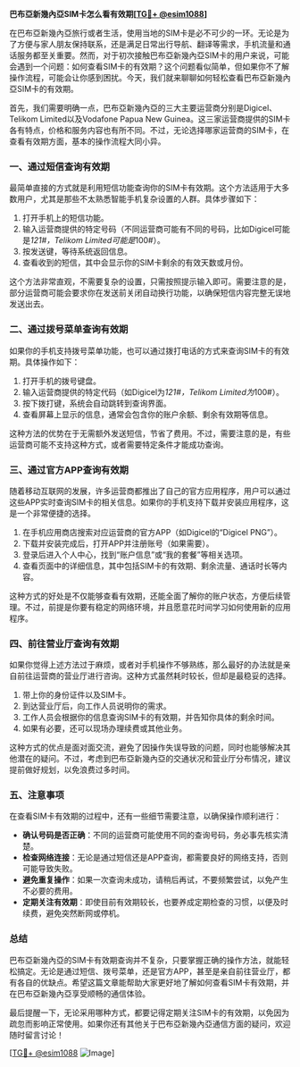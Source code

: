 **巴布亞新幾內亞SIM卡怎么看有效期[[TG💪+ @esim1088](https://t.me/s/esim1088)]**

在巴布亞新幾內亞旅行或者生活，使用当地的SIM卡是必不可少的一环。无论是为了方便与家人朋友保持联系，还是满足日常出行导航、翻译等需求，手机流量和通话服务都至关重要。然而，对于初次接触巴布亞新幾內亞SIM卡的用户来说，可能会遇到一个问题：如何查看SIM卡的有效期？这个问题看似简单，但如果你不了解操作流程，可能会让你感到困扰。今天，我们就来聊聊如何轻松查看巴布亞新幾內亞SIM卡的有效期。

首先，我们需要明确一点，巴布亞新幾內亞的三大主要运营商分别是Digicel、Telikom Limited以及Vodafone Papua New Guinea。这三家运营商提供的SIM卡各有特点，价格和服务内容也有所不同。不过，无论选择哪家运营商的SIM卡，在查看有效期方面，基本的操作流程大同小异。

### **一、通过短信查询有效期**

最简单直接的方式就是利用短信功能查询你的SIM卡有效期。这个方法适用于大多数用户，尤其是那些不太熟悉智能手机复杂设置的人群。具体步骤如下：

1. 打开手机上的短信功能。
2. 输入运营商提供的特定号码（不同运营商可能有不同的号码，比如Digicel可能是*121#，Telikom Limited可能是*100#）。
3. 按发送键，等待系统返回信息。
4. 查看收到的短信，其中会显示你的SIM卡剩余的有效天数或月份。

这个方法非常直观，不需要复杂的设置，只需按照提示输入即可。需要注意的是，部分运营商可能会要求你在发送前关闭自动换行功能，以确保短信内容完整无误地发送出去。

### **二、通过拨号菜单查询有效期**

如果你的手机支持拨号菜单功能，也可以通过拨打电话的方式来查询SIM卡的有效期。具体操作如下：

1. 打开手机的拨号键盘。
2. 输入运营商提供的特定代码（如Digicel为*121#，Telikom Limited为*100#）。
3. 按下拨打键，系统会自动跳转到查询界面。
4. 查看屏幕上显示的信息，通常会包含你的账户余额、剩余有效期等信息。

这种方法的优势在于无需额外发送短信，节省了费用。不过，需要注意的是，有些运营商可能不支持这种方式，或者需要特定条件才能成功查询。

### **三、通过官方APP查询有效期**

随着移动互联网的发展，许多运营商都推出了自己的官方应用程序，用户可以通过这些APP实时查询SIM卡的相关信息。如果你的手机支持下载并安装应用程序，这是一个非常便捷的选择。

1. 在手机应用商店搜索对应运营商的官方APP（如Digicel的“Digicel PNG”）。
2. 下载并安装完成后，打开APP并注册账号（如果需要）。
3. 登录后进入个人中心，找到“账户信息”或“我的套餐”等相关选项。
4. 查看页面中的详细信息，其中包括SIM卡的有效期、剩余流量、通话时长等内容。

这种方式的好处是不仅能够查看有效期，还能全面了解你的账户状态，方便后续管理。不过，前提是你要有稳定的网络环境，并且愿意花时间学习如何使用新的应用程序。

### **四、前往营业厅查询有效期**

如果你觉得上述方法过于麻烦，或者对手机操作不够熟练，那么最好的办法就是亲自前往运营商的营业厅进行咨询。这种方式虽然耗时较长，但却是最稳妥的选择。

1. 带上你的身份证件以及SIM卡。
2. 到达营业厅后，向工作人员说明你的需求。
3. 工作人员会根据你的信息查询SIM卡的有效期，并告知你具体的剩余时间。
4. 如果有必要，还可以现场办理续费或其他业务。

这种方式的优点是面对面交流，避免了因操作失误导致的问题，同时也能够解决其他潜在的疑问。不过，考虑到巴布亞新幾內亞的交通状况和营业厅分布情况，建议提前做好规划，以免浪费过多时间。

### **五、注意事项**

在查看SIM卡有效期的过程中，还有一些细节需要注意，以确保操作顺利进行：

- **确认号码是否正确**：不同的运营商可能使用不同的查询号码，务必事先核实清楚。
- **检查网络连接**：无论是通过短信还是APP查询，都需要良好的网络支持，否则可能导致失败。
- **避免重复操作**：如果一次查询未成功，请稍后再试，不要频繁尝试，以免产生不必要的费用。
- **定期关注有效期**：即使目前有效期较长，也要养成定期检查的习惯，以便及时续费，避免突然断网或停机。

### **总结**

巴布亞新幾內亞的SIM卡有效期查询并不复杂，只要掌握正确的操作方法，就能轻松搞定。无论是通过短信、拨号菜单，还是官方APP，甚至是亲自前往营业厅，都有各自的优缺点。希望这篇文章能帮助大家更好地了解如何查看SIM卡有效期，并在巴布亞新幾內亞享受顺畅的通信体验。

最后提醒一下，无论采用哪种方式，都要记得定期关注SIM卡的有效期，以免因为疏忽而影响正常使用。如果你还有其他关于巴布亞新幾內亞通信方面的疑问，欢迎随时留言讨论！

[[TG💪+ @esim1088](https://t.me/s/esim1088) ![Image](https://i.postimg.cc/4NQfJmqS/Snipaste-2025-05-13-00-14-12.png)]